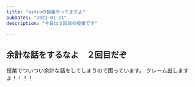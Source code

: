 ```yaml
---
title: "astroの授業やってますよ"
pubDates: "2023-01-21"
description: "今日は３回目の授業です"

---
```


## 余計な話をするなよ　２回目だぞ

授業でついつい余計な話をしてしまうので困っています。
クレーム出しますよ！！！！